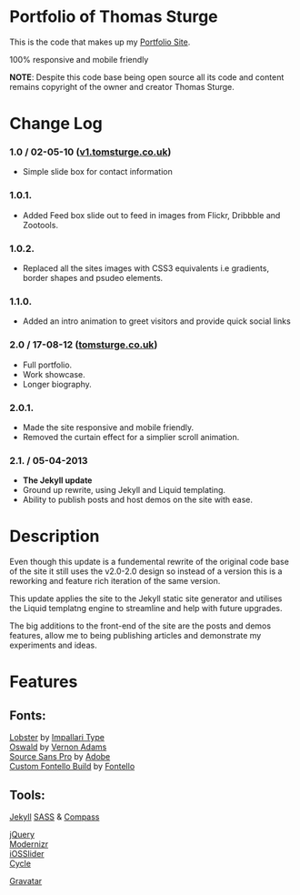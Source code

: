 Portfolio of Thomas Sturge
==========================

This is the code that makes up my [Portfolio Site](http://tomsturge.co.uk/ "Portfolio Site").

100% responsive and mobile friendly

**NOTE**: Despite this code base being open source all its code and content remains copyright of the owner and creator Thomas Sturge.

# Change Log

### 1.0 / 02-05-10 ([v1.tomsturge.co.uk](http://v1.tomsturge.co.uk/ "Site v1"))
- Simple slide box for contact information

### 1.0.1. 
- Added Feed box slide out to feed in images from Flickr, Dribbble and Zootools.

### 1.0.2.  
- Replaced all the sites images with CSS3 equivalents i.e gradients, border shapes and psudeo elements.

### 1.1.0.
- Added an intro animation to greet visitors and provide quick social links

### 2.0 / 17-08-12 ([tomsturge.co.uk](http://tomsturge.co.uk/ "Site v2"))
- Full portfolio.
- Work showcase.
- Longer biography.
 
### 2.0.1.  
- Made the site responsive and mobile friendly.
- Removed the curtain effect for a simplier scroll animation.

### 2.1. / 05-04-2013 
- **The Jekyll update** 
- Ground up rewrite, using Jekyll and Liquid templating. 
- Ability to publish posts and host demos on the site with ease.  
    
# Description

Even though this update is a fundemental rewrite of the original code base of the site it still uses the v2.0-2.0 design so instead of a version this is a reworking and feature rich iteration of the same version.

This update applies the site to the Jekyll static site generator and utilises the Liquid templatng engine to streamline and help with future upgrades.

The big additions to the front-end of the site are the posts and demos features, allow me to being publishing articles and demonstrate my experiments and ideas.
    
# Features

## Fonts:
[Lobster](http://www.impallari.com/lobster/ "Lobster") by [Impallari Type](www.impallari.com/ "Impallari Type")  
[Oswald](http://www.fontsquirrel.com/fonts/oswald "Oswald") by [Vernon Adams](https://plus.google.com/107807505287232434305/posts "Vernon Adam")  
[Source Sans Pro](http://blogs.adobe.com/typblography/2012/08/source-sans-pro.html "Source Sans Pro") by [Adobe](http://Adobe.com "Adobe")  
[Custom Fontello Build](http://fontello.com/ "Fontello") by [Fontello](http://github.com/fontello "Fontello")  

## Tools:

[Jekyll](http://jekyllrb.com/ "Jekyll")
[SASS](http://sass-lang.com/ "SASS") & [Compass](http://compass-style.org/ "Compass")

[jQuery](http://jquery.com "jquery")  
[Modernizr](http://modernizr "Modernizr")  
[iOSSlider](http://www.iosscripts.com/iosslider/ "iOSSlider")  
[Cycle](jquery.malsup.com/cycle/ "Cycle") 

[Gravatar](http://gravatar/ "Gravatar")